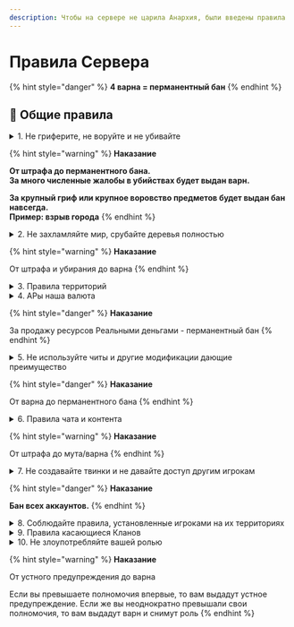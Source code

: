 ```yaml
---
description: Чтобы на сервере не царила Анархия, были введены правила
---
```


# Правила Сервера

{% hint style="danger" %}
**4 варна = перманентный бан**
{% endhint %}

## 📃 Общие правила

<details>

<summary>1. Не гриферите, не воруйте и не убивайте</summary>

**Гриферство это:**

* Поломка блоков на территории другого игрока
* Убийство мобов, которые находятся в загонах на территории другого игрока
* Воровство. Когда вы берёте вещи, которые вам не принадлежат
* Если в сундуке лежат вещи, и рядом нет таблички о том, что из него можно брать вещи — то брать их нельзя
* Присвоение вещей игроков, которые умерли
* Использование чужих ферм без разрешение на это
* Мошенничество и обман. Организация групп похожих на МММ
* Механизмы или скопления энтити, которые специально создают лаги на сервере
* Отключение механик сервера или полная поломка его ядра

**Когда это правило можно нарушать**

Если у пострадавшей стороны нет к вам претензий, то нарушать эти правила можно. Например, можно устраивать PVP поединки, если обе стороны согласны

Согласие должно быть задокументировано сообщениями в чате, в Discord, или в виде подписанной книги. Если доказательств согласия нет, тогда игрок может предъявить претензии, и ситуация будет рассматриваться как убийство

</details>

{% hint style="warning" %}
**Наказание**

**От штрафа до перманентного бана.**\
**За много численные жалобы в убийствах будет выдан варн.**

**За крупный гриф или крупное воровство предметов будет выдан бан навсегда.**\
**Пример: взрыв города**
{% endhint %}

<details>

<summary>2. Не захламляйте мир, срубайте деревья полностью</summary>

1. Не взрывайте территорию. Даже если эта территория никому не принадлежит
2. Закрывайте дырки от взрывов Кристаллов, Динамита и Криперов
3. Убирайте блоки, если вы с помощью их забираетесь на гору или просто передвигаетесь
4. Также убирайте столбы в 1 блок при подьеме на вверх
5. Не делайте лавакасты.
6. Рубите деревья до конца. Не заставляйте других игроков это делать за вас

</details>

{% hint style="warning" %}
**Наказание**

От штрафа и убирания до варна
{% endhint %}

<details>

<summary>3. Правила территорий</summary>

Запрещено занимать территорию в радиусе 300 блоков от нулей в обычном мире, и в радиусе 75 блоков в аду.

Каждый игрок, или клан, может занять любое количество территории — если эта территория используется и её использование оправдано

Вы можете занять территорию на будущее, пометив её табличками или метками. Но если по факту на этой территории не будет никаких построек — то её сможет занять другой игрок

</details>

<details>

<summary>4. АРы наша валюта</summary>

#### **АР - Алмазная Руда**

Используйте АРы для торговли между кланами и игроками

Для обмена между соклановцами, или для внутренней торговли, можно использовать другую валюту

**Реальные деньги**

Запрещено торговать игровыми предметами и услугами за реальные деньги

</details>

{% hint style="danger" %}
**Наказание**

За продажу ресурсов Реальными деньгами - перманентный бан
{% endhint %}

<details>

<summary>5. Не используйте читы и другие модификации дающие преимущество</summary>

**Что такое читы?**

Чит-клиенты, X-Ray, макросы, кликеры(в пвп), мод на автоматическую рыбалку

**Поломка бедрока**

Мод на быструю поломку бедрока запрещен

**Freecam**

Разрешен [**мод**](https://modrinth.com/mod/freecam) без функции NoClip. Использование других модов для свободного полёта запрещено

**Litematica**

Litematica разрешена, easyPlaceMode разрешен, Litematica Printer запрещен

**Replay Mod и Моды на Миникарту**

Они разрешены, только не для получения преимущества.

Например, вы можете использовать Replay Mod как доказательство при рассмотрении ситуаций, или чтобы снять видео

Но вы не можете использовать его чтобы искать спавнеры и руды

То же самое с картами. Запрещено использовать моды на мини-карту, чтобы искать пещеры и шахты. Запрещено использовать карты которые показывают энтити или игроков

</details>

{% hint style="danger" %}
**Наказание**

От варна до перманентного бана
{% endhint %}

<details>

<summary>6. Правила чата и контента</summary>

**Спам**

Большие сообщения капсом, или частое использование капса в сообщениях

Частая отправка одинаковых объявлений в чаты.

**Флуд**

Повторение одинаковых сообщений много раз, даже 2 раза считается в некоторых случаях

**NSFW контент**

Делать эротические арты на картах можно, но запрещено размещать их в публичных местах, где их могут увидеть прохожие или стримеры с ютуберами

**Банворды**

Употребление слов запрещенных на стриминговой платформе Twitch\
Список таких слов находится: [**Тут**](https://vk.com/@twchnews-spisok-zapreschennyh-slov-na-tviche)

</details>

{% hint style="warning" %}
**Наказание**

От штрафа до мута/варна
{% endhint %}

<details>

<summary>7. Не создавайте твинки и не давайте доступ другим игрокам</summary>

Запрещено давать доступ к аккаунту другим игрокам. Если на вашем аккаунте кто-то играет, то все что он делает будут рассматриваться как ваши действия

Если вы дали аккаунт игроку который забанен, то вас тоже забанят

</details>

{% hint style="danger" %}
**Наказание**

**Бан всех аккаунтов.**
{% endhint %}

<details>

<summary>8. Соблюдайте правила, установленные игроками на их территориях</summary>

Кланы и игроки могут устанавливать любые правила на своей территории. При этом они обязаны информировать игроков о существовании таких правил. Через таблички на входе или устное предупреждение

Объем наказания за нарушение ваших правил определяет суд или Интерпол. Если вы напишите табличку `"Запрещено заходить. Штраф 128 АРов"`, то Интерпол может посчитать такое наказание не объективным, и выписать штраф, который будет значительно меньше суммы, указанной на табличке

**Про запретные территории**

Штраф за нахождение на запретной территории выдается только если игрок сделал что-то на этой территории. Штраф не выдается за клик по двери или калитке, или за факт того, что игрок был на территории

Штраф выдается только если игрок что-то своровал, поставил или сломал блоки. Либо если игрок отказывается покидать территорию после предупреждения с просьбой её покинуть. Или если игрок многократно посещает запрещенную территорию, когда он знает, что так делать нельзя

</details>

<details>

<summary>9. Правила касающиеся Кланов</summary>

Клан не может требовать от вас соблюдать правила клана, когда вы его покинули.\
Например, владелец клана не может заставить вас выплачивать штраф после того, как вы покинули клан

</details>

<details>

<summary>10. Не злоупотребляйте вашей ролью</summary>

Если ваша роль на сервере подразумевает дополнительные возможности, например доступ к `/co i`, то не превышайте свои полномочия. Не используйте свое положение или роль для личных целей

</details>

{% hint style="warning" %}
**Наказание**

От устного предупреждения до варна

Если вы превышаете полномочия впервые, то вам выдадут устное предупреждение. Если же вы неоднократно превышали свои полномочия, то вам выдадут варн и снимут роль
{% endhint %}
